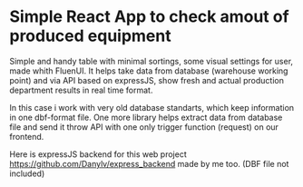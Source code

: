 # Simple React App to check amout of produced equipment

Simple and handy table with minimal sortings, some visual settings for user, made whith FluenUI. It helps take data from database (warehouse working point) and via API based on expressJS, show fresh and actual production department results in real time format.

In this case i work with very old database standarts, which keep information in one dbf-format file. One more library helps extract data from database file and send it throw API with one only trigger function (request) on our frontend.

Here is expressJS backend for this web project https://github.com/Danylv/express_backend made by me too.
(DBF file not included)
